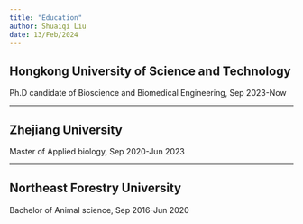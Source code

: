 ```yaml
---
title: "Education"
author: Shuaiqi Liu
date: 13/Feb/2024
---
```


## Hongkong University of Science and Technology

Ph.D candidate of Bioscience and Biomedical Engineering, Sep 2023-Now
***
## Zhejiang University
 Master of Applied biology, Sep 2020-Jun 2023
***
## Northeast Forestry University
 Bachelor of Animal science, Sep 2016-Jun 2020